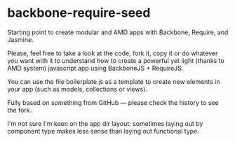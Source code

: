 backbone-require-seed
=====================

Starting point to create modular and AMD apps with Backbone, Require, and Jasmine.

Please, feel free to take a look at the code, fork it, copy it or do whatever you want with it to understand how to create a powerful yet light (thanks to AMD system) javascript app using BackboneJS + RequireJS.

You can use the file boilerplate.js as a template to create new elements in your app (such as models, collections or views).

Fully based on something from GitHub — please check the history to see the fork.

I'm not sure I'm keen on the app dir layout: sometimes laying out by component type makes
less sense than laying out functional type.
